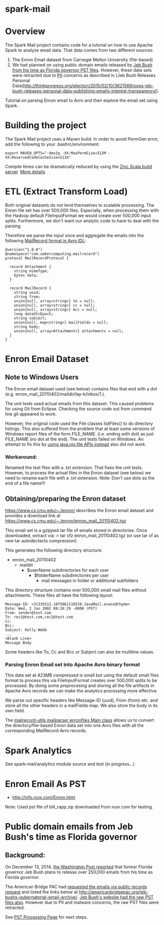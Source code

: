 spark-mail
==========

# Overview
The Spark Mail project contains code for a tutorial on how to use Apache Spark to analyze email data. That data comes from two different sources:

1. The Enron Email dataset from Carnegie Mellon University (file-based)
1. We had planned on using public domain emails released by [Jeb Bush from his time as Florida governor PST files](http://www.jebemails.com/email/search). However, these data sets were retracted due to [PII](http://en.wikipedia.org/wiki/Personally_identifiable_information) concerns as described in [Jeb Bush Releases Personal Data(http://thinkprogress.org/election/2015/02/10/3621569/oops-jeb-bush-releases-personal-data-publishing-emails-interest-transparency/).

Tutorial on parsing Enron email to Avro and then explore the email set using Spark.

# Building the project
The Spark Mail project uses a Maven build. In order to avoid PermGen error,
add the following to your .bashrc/environment:

```
export MAVEN_OPTS="-Xmx2g -XX:MaxPermSize=512M -XX:ReservedCodeCacheSize=512m"
```

Compile times can be dramatically reduced by using the [Zinc Scala build server](https://github.com/typesafehub/zinc).
[More details](http://uebercomputing.com/scala/2014/11/09/Incremental-Compilation-With-Zinc/)

# ETL (Extract Transform Load)
Both original datasets do not lend themselves to scalable processing. The Enron file set has over 500,000 files. Especially, when processing them with the Hadoop default FileInputFormat we would create over 500,000 input splits. Furthermore, we don't want our analytic code to have to deal with the parsing.

Therefore we parse the input once and aggregate the emails into the following [MailRecord format in Avro IDL](https://github.com/medale/spark-mail/blob/master/mailrecord/src/main/avro/com/uebercomputing/mailrecord/MailRecord.avdl):

```
@version("1.0.0")
@namespace("com.uebercomputing.mailrecord")
protocol MailRecordProtocol {

  record Attachment {
    string mimeType;
    bytes data;
  }

  record MailRecord {
    string uuid;
    string from;
    union{null, array<string>} to = null;
    union{null, array<string>} cc = null;
    union{null, array<string>} bcc = null;
    long dateUtcEpoch;
    string subject;
    union{null, map<string>} mailFields = null;
    string body;
    union{null, array<Attachment>} attachments = null;
  }
}
```

# Enron Email Dataset

## Note to Windows Users
The Enron email dataset used (see below) contains files that end with a dot
(e.g. enron_mail_20110402/maildir/lay-k/inbox/1.).

The unit tests used actual emails from this dataset. This caused problems for
using Git from Eclipse. Checking the source code out from command line git
appeared to work.

However, the original code used the File classes listFiles() to do directory listings.
This also suffered from the problem that at least some versions of Windows
report files of the form FILE_NAME. (i.e. ending with dot) as just FILE_NAME
(no dot at the end). The unit tests failed on Windows. An attempt to fix this
by [using java.nio.file APIs instead](https://github.com/medale/spark-mail/issues/4)
also did not work.

### Workaround:
Renamed the test files with a .txt extension. That fixes the unit tests.
However, to process the actual files in the Enron dataset (see below) we need
to rename each file with a .txt extension. Note: Don't use dots as the end of
a file name!!!

## Obtaining/preparing the Enron dataset

https://www.cs.cmu.edu/~./enron/ describes the Enron email dataset and provides
a download link at https://www.cs.cmu.edu/~./enron/enron_mail_20110402.tgz

This email set is a gzipped tar file of emails stored in directories. Once
downloaded, extract via:
    > tar xfz enron_mail_20110402.tgz   (or use tar xf as new tar autodectects compression)

This generates the following directory structure:
* enron_mail_20110402
  * maildir
    * $userName subdirectories for each user
      * $folderName subdirectories per user
        * mail messages in folder or additional subfolders

This directory structure contains over 500,000 small mail files without
attachments. These files all have the following layout:

    Message-ID: <31335512.1075861110528.JavaMail.evans@thyme>
    Date: Wed, 2 Jan 2002 09:26:29 -0800 (PST)
    From: sender@test.com
    To: rec1@test.com,rec2@test.com
    Cc:
    Bcc:
    Subject: Kelly Webb
    ...
    <Blank Line>
    Message Body

Some headers like To, Cc and Bcc or Subject can also be multiline values.

### Parsing Enron Email set into Apache Avro binary format

This data set at 423MB compressed is small but using the default small files
format to process this via FileInputFormat creates over 500,000 splits to be
processed. By doing some preprocesing and storing all the file artifacts in
Apache Avro records we can make the analytics processing more effective.

We parse out specific headers like Message-ID (uuid), From (from) etc. and store
all the other headers in a mailFields map. We also store the body in its own
field.

The [mailrecord-utils mailparser enronfiles Main class](https://github.com/medale/spark-mail/blob/master/mailrecord-utils/src/main/scala/com/uebercomputing/mailparser/enronfiles/Main.scala)
allows us to convert the directory/file-based Enron data set into one Avro files
with all the corresponding MailRecord Avro records.

# Spark Analytics
See spark-mail/analytics module source and test (in progress...)

# Enron Email As PST
* http://info.nuix.com/Enron.html

Note: Used pst file of bill_rapp.zip downloaded from nuix.com for testing.

# Public domain emails from Jeb Bush's time as Florida governor

## Background:
On December 13, 2014, [the Washington Post reported](http://www.washingtonpost.com/blogs/post-politics/wp/2014/12/13/jeb-bush-to-write-e-book-and-release-250000-e-mails/) that former Florida governor Jeb Bush plans to release over 250,000 emails from his time as Florida governor.

The American Bridge PAC had [requested the emails via public records request](http://americanbridgepac.org/happy-holidays-here-are-thousands-of-jeb-bushs-emails/) and listed the links below at http://americanbridgepac.org/jeb-bushs-gubernatorial-email-archive/. [Jeb Bush's website had the raw PST files also](http://www.jebemails.com/email/search). However due to PII and malware concerns, the raw PST files were retracted.

See [PST Processing Page](PstProcessing.md) for next steps.
